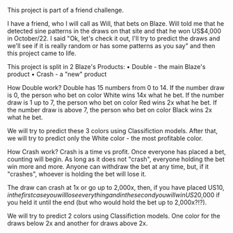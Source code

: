 This project is part of a friend challenge.

I have a friend, who I will call as Will, that bets on Blaze. Will told me that he detected sine patterns in the draws on that site and that he won US$4,000 in October/22. I said "Ok, let's check it out, I'll try to predict the draws and we'll see if it is really random or has some patterns as you say" and then this project came to life.

This project is split in 2 Blaze's Products:
• Double - the main Blaze's product
• Crash  - a "new" product

How Double work?
Double has 15 numbers from 0 to 14. If the number draw is 0, the person who bet on color White wins 14x what he bet. If the number draw is 1 up to 7, the person who bet on color Red wins 2x what he bet. If the number draw is above 7, the person who bet on color Black wins 2x what he bet.

We will try to predict these 3 colors using Classifiction models. After that, we will try to predict only the White color - the most profitable color.

How Crash work?
Crash is a time vs profit. Once everyone has placed a bet, counting will begin. As long as it does not "crash", everyone holding the bet win more and more. Anyone can withdraw the bet at any time, but, if it "crashes", whoever is holding the bet will lose it.

The draw can crash at 1x or go up to 2,000x, then, if you have placed US$10, in the first case you will lose everything and in the second you will win US$20,000 if you held it until the end (but who would hold the bet up to 2,000x?!?).

We will try to predict 2 colors using Classifiction models. One color for the draws below 2x and another for draws above 2x.